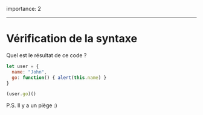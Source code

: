 importance: 2

---

# Vérification de la syntaxe

Quel est le résultat de ce code ?

```js no-beautify
let user = {
  name: "John",
  go: function() { alert(this.name) }
}

(user.go)()
```

P.S. Il y a un piège :)
